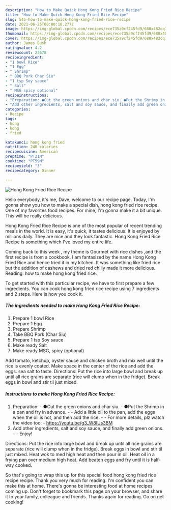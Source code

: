 ```yaml
---
description: "How to Make Quick Hong Kong Fried Rice Recipe"
title: "How to Make Quick Hong Kong Fried Rice Recipe"
slug: 545-how-to-make-quick-hong-kong-fried-rice-recipe
date: 2021-06-25T00:00:18.277Z
image: https://img-global.cpcdn.com/recipes/ece735a9cf245fd9/680x482cq70/hong-kong-fried-rice-recipe-recipe-main-photo.jpg
thumbnail: https://img-global.cpcdn.com/recipes/ece735a9cf245fd9/680x482cq70/hong-kong-fried-rice-recipe-recipe-main-photo.jpg
cover: https://img-global.cpcdn.com/recipes/ece735a9cf245fd9/680x482cq70/hong-kong-fried-rice-recipe-recipe-main-photo.jpg
author: James Bush
ratingvalue: 4.2
reviewcount: 23678
recipeingredient:
- "1 bowl Rice"
- "1 Egg"
- " Shrimp"
- " BBQ Pork Char Siu"
- "1 tsp Soy sauce"
- " Salt"
- " MSG spicy optional"
recipeinstructions:
- "Preparation: ●Cut the green onions and char siu. ●Put the Shrimp in a pan and fry in advance.  Add a little oil to the pan, add the eggs when the oil is hot, and then add the rice.  For more details, plz watch the video too: https://youtu.be/g3_W8IUs3BM"
- "Add other ingredients, salt and soy sauce, and finally add green onions.  Enjoy!"
categories:
- Recipe
tags:
- hong
- kong
- fried

katakunci: hong kong fried 
nutrition: 240 calories
recipecuisine: American
preptime: "PT21M"
cooktime: "PT59M"
recipeyield: "3"
recipecategory: Dinner

---
```



![Hong Kong Fried Rice Recipe](https://img-global.cpcdn.com/recipes/ece735a9cf245fd9/680x482cq70/hong-kong-fried-rice-recipe-recipe-main-photo.jpg)

Hello everybody, it's me, Dave, welcome to our recipe page. Today, I'm gonna show you how to make a special dish, hong kong fried rice recipe. One of my favorites food recipes. For mine, I'm gonna make it a bit unique. This will be really delicious.

Hong Kong Fried Rice Recipe is one of the most popular of recent trending meals in the world. It is easy, it's quick, it tastes delicious. It is enjoyed by millions daily. They are nice and they look fantastic. Hong Kong Fried Rice Recipe is something which I've loved my entire life.

Coming back to this week , my theme is Gourmet with rice dishes ,and the first recipe is from a cookbook. I am fantasized by the name Hong Kong Fried Rice and hence tried it in my kitchen. It was something like fried rice but the addition of cashews and dried red chilly made it more delicious. Reading: how to make hong kong fried rice.


To get started with this particular recipe, we have to first prepare a few ingredients. You can cook hong kong fried rice recipe using 7 ingredients and 2 steps. Here is how you cook it.

<!--inarticleads1-->

##### The ingredients needed to make Hong Kong Fried Rice Recipe:

1. Prepare 1 bowl Rice
1. Prepare 1 Egg
1. Prepare  Shrimp
1. Take  BBQ Pork (Char Siu)
1. Prepare 1 tsp Soy sauce
1. Make ready  Salt
1. Make ready  MSG, spicy (optional)


Add tomato, ketchup, oyster sauce and chicken broth and mix well until the rice is evenly coated. Make space in the center of the rice and add the eggs. sea salt to taste. Directions: Put the rice into large bowl and break up until all rice grains are separate (rice will clump when in the fridge). Break eggs in bowl and stir til just mixed. 

<!--inarticleads2-->

##### Instructions to make Hong Kong Fried Rice Recipe:

1. Preparation: - ●Cut the green onions and char siu. - ●Put the Shrimp in a pan and fry in advance. -  - Add a little oil to the pan, add the eggs when the oil is hot, and then add the rice. -  - For more details, plz watch the video too: - https://youtu.be/g3_W8IUs3BM
1. Add other ingredients, salt and soy sauce, and finally add green onions. -  - Enjoy!


Directions: Put the rice into large bowl and break up until all rice grains are separate (rice will clump when in the fridge). Break eggs in bowl and stir til just mixed. Heat wok to med high heat and then pour in oil. Heat oil in a frying pan over medium high heat. Add beaten eggs and fry until it is half-way cooked. 

So that's going to wrap this up for this special food hong kong fried rice recipe recipe. Thank you very much for reading. I'm confident you can make this at home. There's gonna be interesting food at home recipes coming up. Don't forget to bookmark this page on your browser, and share it to your family, colleague and friends. Thanks again for reading. Go on get cooking!
